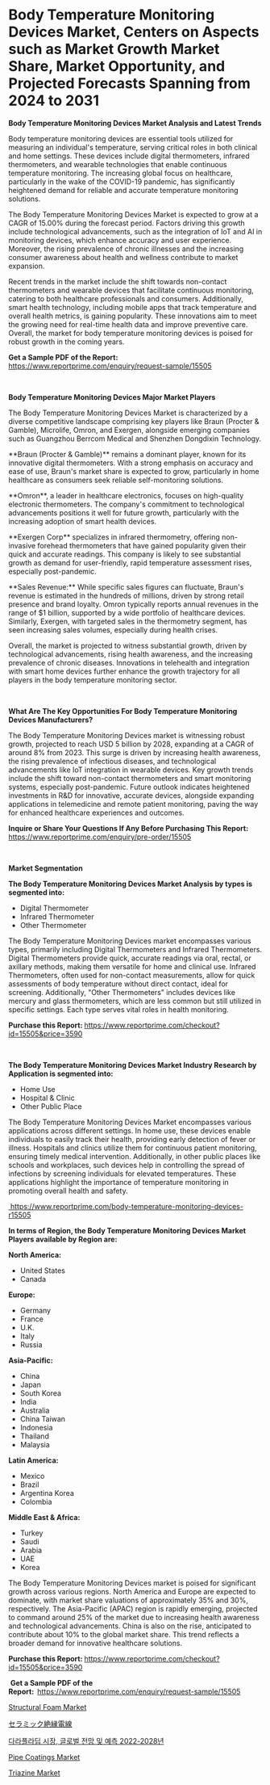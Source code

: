 <p><h1>Body Temperature Monitoring Devices Market, Centers on Aspects such as Market Growth Market Share, Market Opportunity, and Projected Forecasts Spanning from 2024 to 2031</h1></p><p><strong>Body Temperature Monitoring Devices Market Analysis and Latest Trends</strong></p>
<p><p>Body temperature monitoring devices are essential tools utilized for measuring an individual's temperature, serving critical roles in both clinical and home settings. These devices include digital thermometers, infrared thermometers, and wearable technologies that enable continuous temperature monitoring. The increasing global focus on healthcare, particularly in the wake of the COVID-19 pandemic, has significantly heightened demand for reliable and accurate temperature monitoring solutions.</p><p>The Body Temperature Monitoring Devices Market is expected to grow at a CAGR of 15.00% during the forecast period. Factors driving this growth include technological advancements, such as the integration of IoT and AI in monitoring devices, which enhance accuracy and user experience. Moreover, the rising prevalence of chronic illnesses and the increasing consumer awareness about health and wellness contribute to market expansion.</p><p>Recent trends in the market include the shift towards non-contact thermometers and wearable devices that facilitate continuous monitoring, catering to both healthcare professionals and consumers. Additionally, smart health technology, including mobile apps that track temperature and overall health metrics, is gaining popularity. These innovations aim to meet the growing need for real-time health data and improve preventive care. Overall, the market for body temperature monitoring devices is poised for robust growth in the coming years.</p></p>
<p><strong>Get a Sample PDF of the Report:&nbsp;</strong> <a href="https://www.reportprime.com/enquiry/request-sample/15505">https://www.reportprime.com/enquiry/request-sample/15505</a></p>
<p>&nbsp;</p>
<p><strong>Body Temperature Monitoring Devices Major Market Players</strong></p>
<p><p>The Body Temperature Monitoring Devices Market is characterized by a diverse competitive landscape comprising key players like Braun (Procter & Gamble), Microlife, Omron, and Exergen, alongside emerging companies such as Guangzhou Berrcom Medical and Shenzhen Dongdixin Technology.</p><p>**Braun (Procter & Gamble)** remains a dominant player, known for its innovative digital thermometers. With a strong emphasis on accuracy and ease of use, Braun's market share is expected to grow, particularly in home healthcare as consumers seek reliable self-monitoring solutions.</p><p>**Omron**, a leader in healthcare electronics, focuses on high-quality electronic thermometers. The company's commitment to technological advancements positions it well for future growth, particularly with the increasing adoption of smart health devices.</p><p>**Exergen Corp** specializes in infrared thermometry, offering non-invasive forehead thermometers that have gained popularity given their quick and accurate readings. This company is likely to see substantial growth as demand for user-friendly, rapid temperature assessment rises, especially post-pandemic.</p><p>**Sales Revenue:** While specific sales figures can fluctuate, Braun's revenue is estimated in the hundreds of millions, driven by strong retail presence and brand loyalty. Omron typically reports annual revenues in the range of $1 billion, supported by a wide portfolio of healthcare devices. Similarly, Exergen, with targeted sales in the thermometry segment, has seen increasing sales volumes, especially during health crises.</p><p>Overall, the market is projected to witness substantial growth, driven by technological advancements, rising health awareness, and the increasing prevalence of chronic diseases. Innovations in telehealth and integration with smart home devices further enhance the growth trajectory for all players in the body temperature monitoring sector.</p></p>
<p>&nbsp;</p>
<p><strong>What Are The Key Opportunities For Body Temperature Monitoring Devices Manufacturers?</strong></p>
<p><p>The Body Temperature Monitoring Devices market is witnessing robust growth, projected to reach USD 5 billion by 2028, expanding at a CAGR of around 8% from 2023. This surge is driven by increasing health awareness, the rising prevalence of infectious diseases, and technological advancements like IoT integration in wearable devices. Key growth trends include the shift toward non-contact thermometers and smart monitoring systems, especially post-pandemic. Future outlook indicates heightened investments in R&D for innovative, accurate devices, alongside expanding applications in telemedicine and remote patient monitoring, paving the way for enhanced healthcare experiences and outcomes.</p></p>
<p><strong>Inquire or Share Your Questions If Any Before Purchasing This Report:</strong> <a href="https://www.reportprime.com/enquiry/pre-order/15505">https://www.reportprime.com/enquiry/pre-order/15505</a></p>
<p>&nbsp;</p>
<p><strong>Market Segmentation</strong></p>
<p><strong>The Body Temperature Monitoring Devices Market Analysis by types is segmented into:</strong></p>
<p><ul><li>Digital Thermometer</li><li>Infrared Thermometer</li><li>Other Thermometer</li></ul></p>
<p><p>The Body Temperature Monitoring Devices market encompasses various types, primarily including Digital Thermometers and Infrared Thermometers. Digital Thermometers provide quick, accurate readings via oral, rectal, or axillary methods, making them versatile for home and clinical use. Infrared Thermometers, often used for non-contact measurements, allow for quick assessments of body temperature without direct contact, ideal for screening. Additionally, "Other Thermometers" includes devices like mercury and glass thermometers, which are less common but still utilized in specific settings. Each type serves vital roles in health monitoring.</p></p>
<p><strong>Purchase this Report:&nbsp;</strong><a href="https://www.reportprime.com/checkout?id=15505&price=3590">https://www.reportprime.com/checkout?id=15505&price=3590</a></p>
<p>&nbsp;</p>
<p><strong>The Body Temperature Monitoring Devices Market Industry Research by Application is segmented into:</strong></p>
<p><ul><li>Home Use</li><li>Hospital & Clinic</li><li>Other Public Place</li></ul></p>
<p><p>The Body Temperature Monitoring Devices Market encompasses various applications across different settings. In home use, these devices enable individuals to easily track their health, providing early detection of fever or illness. Hospitals and clinics utilize them for continuous patient monitoring, ensuring timely medical intervention. Additionally, in other public places like schools and workplaces, such devices help in controlling the spread of infections by screening individuals for elevated temperatures. These applications highlight the importance of temperature monitoring in promoting overall health and safety.</p></p>
<p><a href="https://www.reportprime.com/body-temperature-monitoring-devices-r15505">&nbsp;https://www.reportprime.com/body-temperature-monitoring-devices-r15505</a></p>
<p><strong>In terms of Region, the Body Temperature Monitoring Devices Market Players available by Region are:</strong></p>
<p>
    <p> <strong> North America: </strong>
        <ul>
            <li>United States</li>
            <li>Canada</li>
        </ul>
        </p> 
    <p> <strong> Europe: </strong>
        <ul>
            <li>Germany</li>
            <li>France</li>
            <li>U.K.</li>
            <li>Italy</li>
            <li>Russia</li>
        </ul>
        </p> 
    <p> <strong> Asia-Pacific: </strong>
        <ul>
            <li>China</li>
            <li>Japan</li>
            <li>South Korea</li>
            <li>India</li>
            <li>Australia</li>
            <li>China Taiwan</li>
            <li>Indonesia</li>
            <li>Thailand</li>
            <li>Malaysia</li>
        </ul>
        </p> 
    <p> <strong> Latin America: </strong>
        <ul>
            <li>Mexico</li>
            <li>Brazil</li>
            <li>Argentina Korea</li>
            <li>Colombia</li>
        </ul>
        </p> 
    <p> <strong> Middle East & Africa: </strong>
        <ul>
            <li>Turkey</li>
            <li>Saudi</li>
            <li>Arabia</li>
            <li>UAE</li>
            <li>Korea</li>
        </ul>
    </p>
    </p>
<p><p>The Body Temperature Monitoring Devices market is poised for significant growth across various regions. North America and Europe are expected to dominate, with market share valuations of approximately 35% and 30%, respectively. The Asia-Pacific (APAC) region is rapidly emerging, projected to command around 25% of the market due to increasing health awareness and technological advancements. China is also on the rise, anticipated to contribute about 10% to the global market share. This trend reflects a broader demand for innovative healthcare solutions.</p></p>
<p><strong>Purchase this Report: </strong><a href="https://www.reportprime.com/checkout?id=15505&price=3590">https://www.reportprime.com/checkout?id=15505&price=3590</a></p>
<p>&nbsp;<strong>Get a Sample PDF of the Report:&nbsp;&nbsp;</strong><a href="https://www.reportprime.com/enquiry/request-sample/15505">https://www.reportprime.com/enquiry/request-sample/15505</a></p>
<p><strong></strong></p>
<p><p><a href="https://issuu.com/reportprime-2/docs/structural-foam-market-size-2030.pp_25d2b538da5a41">Structural Foam Market</a></p><p><a href="https://medium.com/@dfg5fff/ceramic-insulated-wires-market-%E3%81%AF-%E3%82%B3%E3%82%B9%E3%83%88%E7%AE%A1%E7%90%86%E3%81%A8%E5%8A%B9%E7%8E%87%E5%90%91%E4%B8%8A%E3%82%92%E5%84%AA%E5%85%88%E3%81%97%E3%81%BE%E3%81%99-%E3%81%95%E3%82%89%E3%81%AB-%E5%A0%B1%E5%91%8A%E6%9B%B8%E3%81%AF%E5%B8%82%E5%A0%B4%E3%81%AE%E9%9C%80%E8%A6%81%E9%9D%A2%E3%81%A8%E4%BE%9B%E7%B5%A6%E9%9D%A2%E3%81%AE%E4%B8%A1%E6%96%B9%E3%82%92%E3%82%AB%E3%83%90%E3%83%BC%E3%81%97%E3%81%A6%E3%81%84%E3%81%BE%E3%81%99-ceramic-36e879b06719">セラミック絶縁電線</a></p><p><a href="https://medium.com/@iarhbiqv81/darapladib-market-global-outlook-and-forecast-2022-2028-market-%EC%9D%98-%EA%B8%80%EB%A1%9C%EB%B2%8C-%EC%8B%9C%EC%9E%A5-%EA%B0%9C%EC%9A%94%EB%8A%94-%EC%A0%84-%EC%84%B8%EA%B3%84-%EB%B0%8F-%EC%A3%BC%EC%9A%94-%EC%8B%9C%EC%9E%A5%EC%9D%98-%EC%82%B0%EC%97%85%EC%97%90-78e561d0ff5c?postPublishedType=initial">다라플라딥 시장, 글로벌 전망 및 예측 2022-2028년</a></p><p><a href="https://medium.com/@danieewman5656/the-pipe-coatings-market-prioritizes-cost-control-and-efficiency-enhancement-59cfbcb8f843">Pipe Coatings Market</a></p><p><a href="https://github.com/RuthLucas64/Market-Research-Report-List-1/blob/main/triazine-market.md">Triazine Market</a></p></p>